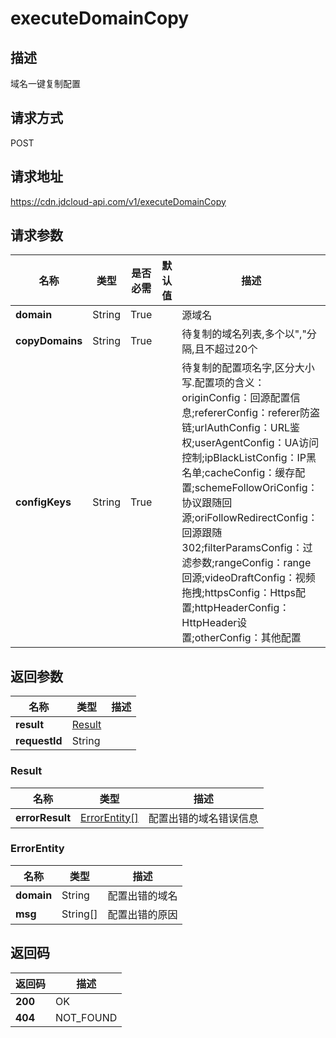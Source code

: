 # executeDomainCopy


## 描述
域名一键复制配置

## 请求方式
POST

## 请求地址
https://cdn.jdcloud-api.com/v1/executeDomainCopy


## 请求参数
|名称|类型|是否必需|默认值|描述|
|---|---|---|---|---|
|**domain**|String|True| |源域名|
|**copyDomains**|String|True| |待复制的域名列表,多个以","分隔,且不超过20个|
|**configKeys**|String|True| |待复制的配置项名字,区分大小写.配置项的含义：originConfig：回源配置信息;refererConfig：referer防盗链;urlAuthConfig：URL鉴权;userAgentConfig：UA访问控制;ipBlackListConfig：IP黑名单;cacheConfig：缓存配置;schemeFollowOriConfig：协议跟随回源;oriFollowRedirectConfig：回源跟随302;filterParamsConfig：过滤参数;rangeConfig：range回源;videoDraftConfig：视频拖拽;httpsConfig：Https配置;httpHeaderConfig：HttpHeader设置;otherConfig：其他配置|


## 返回参数
|名称|类型|描述|
|---|---|---|
|**result**|[Result](#result)| |
|**requestId**|String| |

### <div id="Result">Result</div>
|名称|类型|描述|
|---|---|---|
|**errorResult**|[ErrorEntity[]](#errorentity)|配置出错的域名错误信息|
### <div id="ErrorEntity">ErrorEntity</div>
|名称|类型|描述|
|---|---|---|
|**domain**|String|配置出错的域名|
|**msg**|String[]|配置出错的原因|

## 返回码
|返回码|描述|
|---|---|
|**200**|OK|
|**404**|NOT_FOUND|
